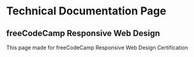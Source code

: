 # Technical Documentation Page

## freeCodeCamp Responsive Web Design

This page made for freeCodeCamp Responsive Web Design Certification
